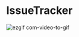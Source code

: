 # IssueTracker

![ezgif com-video-to-gif](https://github.com/issam-benslimane/IssueTracker/assets/103425259/05b8ccca-530a-4a99-a628-a0d192311d76)
